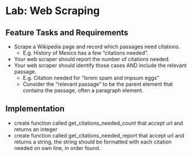 # Lab: Web Scraping

## Feature Tasks and Requirements

- Scrape a Wikipedia page and record which passages need citations.
    - E.g. History of Mexico has a few “citations needed”.
- Your web scraper should report the number of citations needed.
- Your web scraper should identify those cases AND include the relevant    passage.
    - E.g. Citation needed for “lorem spam and impsum eggs”
    - Consider the “relevant passage” to be the parent element that contains the passage, often a paragraph element.

## Implementation
- create function called get_citations_needed_count that accept url and returns an integer
- create function called get_citations_needed_report that accept url and returns a string, the string should be formatted with each citation needed on own line, in order found.
